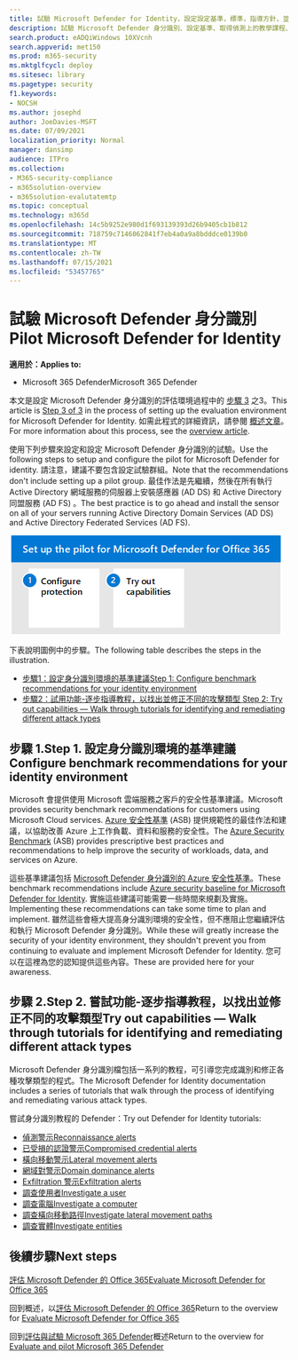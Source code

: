 ```yaml
---
title: 試驗 Microsoft Defender for Identity，設定設定基準，標準，指導方針，並取得偵測和修正各種身分識別威脅（如偵測、受損認證、橫向移動、網域控制和 exfiltration 警示）、執行使用者、電腦、實體及橫向移動路徑調查的教程。
description: 試驗 Microsoft Defender 身分識別、設定基準、取得偵測上的教學課程、受損的認證、側向移動、網域控制和 exfiltration 提醒等其他。
search.product: eADQiWindows 10XVcnh
search.appverid: met150
ms.prod: m365-security
ms.mktglfcycl: deploy
ms.sitesec: library
ms.pagetype: security
f1.keywords:
- NOCSH
ms.author: josephd
author: JoeDavies-MSFT
ms.date: 07/09/2021
localization_priority: Normal
manager: dansimp
audience: ITPro
ms.collection:
- M365-security-compliance
- m365solution-overview
- m365solution-evalutatemtp
ms.topic: conceptual
ms.technology: m365d
ms.openlocfilehash: 14c5b9252e980d1f693139393d26b9405cb1b812
ms.sourcegitcommit: 718759c7146062841f7eb4a0a9a8bdddce0139b0
ms.translationtype: MT
ms.contentlocale: zh-TW
ms.lasthandoff: 07/15/2021
ms.locfileid: "53457765"
---
```

# <a name="pilot-microsoft-defender-for-identity"></a><span data-ttu-id="4c11d-103">試驗 Microsoft Defender 身分識別</span><span class="sxs-lookup"><span data-stu-id="4c11d-103">Pilot Microsoft Defender for Identity</span></span>


<span data-ttu-id="4c11d-104">**適用於：**</span><span class="sxs-lookup"><span data-stu-id="4c11d-104">**Applies to:**</span></span>
- <span data-ttu-id="4c11d-105">Microsoft 365 Defender</span><span class="sxs-lookup"><span data-stu-id="4c11d-105">Microsoft 365 Defender</span></span>

<span data-ttu-id="4c11d-106">本文是設定 Microsoft Defender 身分識別的評估環境過程中的 [步驟 3](eval-defender-identity-overview.md) 之3。</span><span class="sxs-lookup"><span data-stu-id="4c11d-106">This article is [Step 3 of 3](eval-defender-identity-overview.md) in the process of setting up the evaluation environment for Microsoft Defender for Identity.</span></span> <span data-ttu-id="4c11d-107">如需此程式的詳細資訊，請參閱 [概述文章](eval-defender-identity-overview.md)。</span><span class="sxs-lookup"><span data-stu-id="4c11d-107">For more information about this process, see the [overview article](eval-defender-identity-overview.md).</span></span>

<span data-ttu-id="4c11d-108">使用下列步驟來設定和設定 Microsoft Defender 身分識別的試驗。</span><span class="sxs-lookup"><span data-stu-id="4c11d-108">Use the following steps to setup and configure the pilot for Microsoft Defender for identity.</span></span> <span data-ttu-id="4c11d-109">請注意，建議不要包含設定試驗群組。</span><span class="sxs-lookup"><span data-stu-id="4c11d-109">Note that the recommendations don't include setting up a pilot group.</span></span> <span data-ttu-id="4c11d-110">最佳作法是先繼續，然後在所有執行 Active Directory 網域服務的伺服器上安裝感應器 (AD DS) 和 Active Directory 同盟服務 (AD FS) 。</span><span class="sxs-lookup"><span data-stu-id="4c11d-110">The best practice is to go ahead and install the sensor on all of your servers running Active Directory Domain Services (AD DS) and Active Directory Federated Services (AD FS).</span></span>

![將 Microsoft Defender 身分識別新增至 Defender 評估環境的步驟](../../media/defender/m365-defender-identity-pilot-steps.png)

<span data-ttu-id="4c11d-112">下表說明圖例中的步驟。</span><span class="sxs-lookup"><span data-stu-id="4c11d-112">The following table describes the steps in the illustration.</span></span>

- [<span data-ttu-id="4c11d-113">步驟1：設定身分識別環境的基準建議</span><span class="sxs-lookup"><span data-stu-id="4c11d-113">Step 1: Configure benchmark recommendations for your identity environment</span></span>](#step-1-configure-benchmark-recommendations-for-your-identity-environment)
- [<span data-ttu-id="4c11d-114">步驟2：試用功能-逐步指導教程，以找出並修正不同的攻擊類型 </span><span class="sxs-lookup"><span data-stu-id="4c11d-114">Step 2: Try out capabilities — Walk through tutorials for identifying and remediating different attack types </span></span>](#step-2-try-out-capabilities--walk-through-tutorials-for-identifying-and-remediating-different-attack-types)

## <a name="step-1-configure-benchmark-recommendations-for-your-identity-environment"></a><span data-ttu-id="4c11d-115">步驟 1.</span><span class="sxs-lookup"><span data-stu-id="4c11d-115">Step 1.</span></span> <span data-ttu-id="4c11d-116">設定身分識別環境的基準建議</span><span class="sxs-lookup"><span data-stu-id="4c11d-116">Configure benchmark recommendations for your identity environment</span></span>

<span data-ttu-id="4c11d-117">Microsoft 會提供使用 Microsoft 雲端服務之客戶的安全性基準建議。</span><span class="sxs-lookup"><span data-stu-id="4c11d-117">Microsoft provides security benchmark recommendations for customers using Microsoft Cloud services.</span></span> <span data-ttu-id="4c11d-118">[Azure 安全性基準](/security/benchmark/azure/overview) (ASB) 提供規範性的最佳作法和建議，以協助改善 Azure 上工作負載、資料和服務的安全性。</span><span class="sxs-lookup"><span data-stu-id="4c11d-118">The [Azure Security Benchmark](/security/benchmark/azure/overview) (ASB) provides prescriptive best practices and recommendations to help improve the security of workloads, data, and services on Azure.</span></span>

<span data-ttu-id="4c11d-119">這些基準建議包括 [Microsoft Defender 身分識別的 Azure 安全性基準](/security/benchmark/azure/baselines/defender-for-identity-security-baseline)。</span><span class="sxs-lookup"><span data-stu-id="4c11d-119">These benchmark recommendations include [Azure security baseline for Microsoft Defender for Identity](/security/benchmark/azure/baselines/defender-for-identity-security-baseline).</span></span> <span data-ttu-id="4c11d-120">實施這些建議可能需要一些時間來規劃及實施。</span><span class="sxs-lookup"><span data-stu-id="4c11d-120">Implementing these recommendations can take some time to plan and implement.</span></span> <span data-ttu-id="4c11d-121">雖然這些會極大提高身分識別環境的安全性，但不應阻止您繼續評估和執行 Microsoft Defender 身分識別。</span><span class="sxs-lookup"><span data-stu-id="4c11d-121">While these will greatly increase the security of your identity environment, they shouldn't prevent you from continuing to evaluate and implement Microsoft Defender for Identity.</span></span> <span data-ttu-id="4c11d-122">您可以在這裡為您的認知提供這些內容。</span><span class="sxs-lookup"><span data-stu-id="4c11d-122">These are provided here for your awareness.</span></span>

## <a name="step-2-try-out-capabilities--walk-through-tutorials-for-identifying-and-remediating-different-attack-types"></a><span data-ttu-id="4c11d-123">步驟 2.</span><span class="sxs-lookup"><span data-stu-id="4c11d-123">Step 2.</span></span> <span data-ttu-id="4c11d-124">嘗試功能-逐步指導教程，以找出並修正不同的攻擊類型</span><span class="sxs-lookup"><span data-stu-id="4c11d-124">Try out capabilities — Walk through tutorials for identifying and remediating different attack types</span></span>

<span data-ttu-id="4c11d-125">Microsoft Defender 身分識別檔包括一系列的教程，可引導您完成識別和修正各種攻擊類型的程式。</span><span class="sxs-lookup"><span data-stu-id="4c11d-125">The Microsoft Defender for Identity documentation includes a series of tutorials that walk through the process of identifying and remediating various attack types.</span></span>

<span data-ttu-id="4c11d-126">嘗試身分識別教程的 Defender：</span><span class="sxs-lookup"><span data-stu-id="4c11d-126">Try out Defender for Identity tutorials:</span></span>
- [<span data-ttu-id="4c11d-127">偵測警示</span><span class="sxs-lookup"><span data-stu-id="4c11d-127">Reconnaissance alerts</span></span>](/defender-for-identity/reconnaissance-alerts)
- [<span data-ttu-id="4c11d-128">已受損的認證警示</span><span class="sxs-lookup"><span data-stu-id="4c11d-128">Compromised credential alerts</span></span>](/defender-for-identity/compromised-credentials-alerts)
- [<span data-ttu-id="4c11d-129">橫向移動警示</span><span class="sxs-lookup"><span data-stu-id="4c11d-129">Lateral movement alerts</span></span>](/defender-for-identity/lateral-movement-alerts)
- [<span data-ttu-id="4c11d-130">網域對警示</span><span class="sxs-lookup"><span data-stu-id="4c11d-130">Domain dominance alerts</span></span>](/defender-for-identity/domain-dominance-alerts)
- [<span data-ttu-id="4c11d-131">Exfiltration 警示</span><span class="sxs-lookup"><span data-stu-id="4c11d-131">Exfiltration alerts</span></span>](/defender-for-identity/exfiltration-alerts)
- [<span data-ttu-id="4c11d-132">調查使用者</span><span class="sxs-lookup"><span data-stu-id="4c11d-132">Investigate a user</span></span>](/defender-for-identity/investigate-a-user)
- [<span data-ttu-id="4c11d-133">調查電腦</span><span class="sxs-lookup"><span data-stu-id="4c11d-133">Investigate a computer</span></span>](/defender-for-identity/investigate-a-computer)
- [<span data-ttu-id="4c11d-134">調查橫向移動路徑</span><span class="sxs-lookup"><span data-stu-id="4c11d-134">Investigate lateral movement paths</span></span>](/defender-for-identity/investigate-lateral-movement-path)
- [<span data-ttu-id="4c11d-135">調查實體</span><span class="sxs-lookup"><span data-stu-id="4c11d-135">Investigate entities</span></span>](/defender-for-identity/investigate-entity)

## <a name="next-steps"></a><span data-ttu-id="4c11d-136">後續步驟</span><span class="sxs-lookup"><span data-stu-id="4c11d-136">Next steps</span></span>

[<span data-ttu-id="4c11d-137">評估 Microsoft Defender 的 Office 365</span><span class="sxs-lookup"><span data-stu-id="4c11d-137">Evaluate Microsoft Defender for Office 365</span></span>](eval-defender-office-365-overview.md)

<span data-ttu-id="4c11d-138">回到概述，以[評估 Microsoft Defender 的 Office 365](eval-defender-office-365-overview.md)</span><span class="sxs-lookup"><span data-stu-id="4c11d-138">Return to the overview for [Evaluate Microsoft Defender for Office 365](eval-defender-office-365-overview.md)</span></span>

<span data-ttu-id="4c11d-139">回到[評估與試驗 Microsoft 365 Defender](eval-overview.md)概述</span><span class="sxs-lookup"><span data-stu-id="4c11d-139">Return to the overview for [Evaluate and pilot Microsoft 365 Defender](eval-overview.md)</span></span>